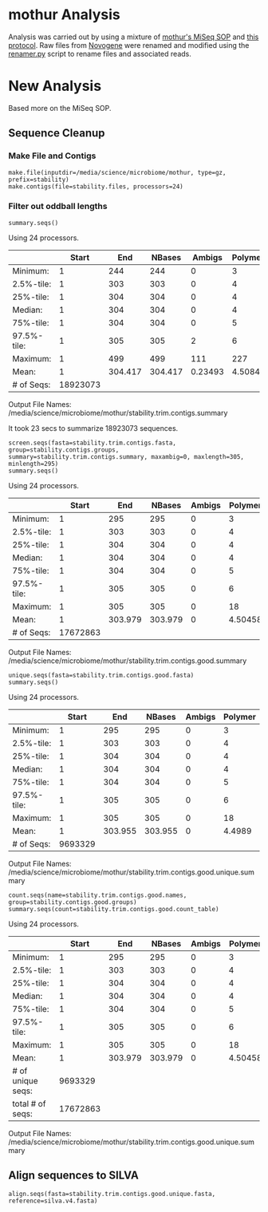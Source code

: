 # mothur Analysis
Analysis was carried out by using a mixture of [mothur's MiSeq SOP](https://www.mothur.org/wiki/MiSeq_SOP) and [this protocol](https://www.protocols.io/view/week-8-classifying-taxonomy-of-short-reads-with-mo-g7tbznn).  Raw files from [Novogene](https://en.novogene.com) were renamed and modified using the [renamer.py](https://github.com/calandryll/qiime2/blob/master/mothur/renamer.py) script to rename files and associated reads.


# New Analysis
Based more on the MiSeq SOP.
## Sequence Cleanup
### Make File and Contigs
```
make.file(inputdir=/media/science/microbiome/mothur, type=gz, prefix=stability)
make.contigs(file=stability.files, processors=24)
```
### Filter out oddball lengths
```
summary.seqs()
```
Using 24 processors.

||Start|End|NBases|Ambigs|Polymer|NumSeqs|
|---|---|---|---|---|---|---|
|Minimum:|1|244|244|0|3|1|
|2.5%-tile:|1|303|303|0|4|473077|
|25%-tile:|1|304|304|0|4|4730769|
|Median: |1|304|304|0|4|9461537|
|75%-tile:|1|304|304|0|5|14192305|
|97.5%-tile:|1|305|305|2|6|18449997|
|Maximum:|1|499|499|111|227|18923073|
|Mean:|1|304.417|304.417|0.23493|4.5084|
|# of Seqs:|18923073|

Output File Names: 
/media/science/microbiome/mothur/stability.trim.contigs.summary

It took 23 secs to summarize 18923073 sequences.

```
screen.seqs(fasta=stability.trim.contigs.fasta, group=stability.contigs.groups, summary=stability.trim.contigs.summary, maxambig=0, maxlength=305, minlength=295)
summary.seqs()
```

Using 24 processors.

||Start|End|NBases|Ambigs|Polymer|NumSeqs|
|---|---|---|---|---|---|---|
|Minimum:|1|295|295|0|3|1|
|2.5%-tile:|1|303|303|0|4|441822|
|25%-tile:|1|304|304|0|4|4418216|
|Median: |1|304|304|0|4|8836432|
|75%-tile:|1|304|304|0|5|13254648|
|97.5%-tile:|1|305|305|0|6|17231042|
|Maximum:|1|305|305|0|18|17672863|
|Mean:|1|303.979|303.979|0|4.50458|
|# of Seqs:|17672863|

Output File Names: 
/media/science/microbiome/mothur/stability.trim.contigs.good.summary

```
unique.seqs(fasta=stability.trim.contigs.good.fasta)
summary.seqs()
```
Using 24 processors.

||Start|End|NBases|Ambigs|Polymer|NumSeqs|
|---|---|---|---|---|---|---|
|Minimum:|1|295|295|0|3|1|
|2.5%-tile:|1|303|303|0|4|242334|
|25%-tile:|1|304|304|0|4|2423333|
|Median: |1|304|304|0|4|4846665|
|75%-tile:|1|304|304|0|5|7269997|
|97.5%-tile:|1|305|305|0|6|9450996|
|Maximum:|1|305|305|0|18|9693329|
|Mean:|1|303.955|303.955|0|4.4989|
|# of Seqs:|9693329|

Output File Names: 
/media/science/microbiome/mothur/stability.trim.contigs.good.unique.summary

```
count.seqs(name=stability.trim.contigs.good.names, group=stability.contigs.good.groups)
summary.seqs(count=stability.trim.contigs.good.count_table)
```

Using 24 processors.

||Start|End|NBases|Ambigs|Polymer|NumSeqs|
|---|---|---|---|---|---|---|
|Minimum:|1|295|295|0|3|1|
|2.5%-tile:|1|303|303|0|4|441822|
|25%-tile:|1|304|304|0|4|4418216|
|Median: |1|304|304|0|4|8836432|
|75%-tile:|1|304|304|0|5|13254648|
|97.5%-tile:|1|305|305|0|6|17231042|
|Maximum:|1|305|305|0|18|17672863|
|Mean:|1|303.979|303.979|0|4.50458|
|# of unique seqs:|9693329|
|total # of seqs:|17672863|

Output File Names: 
/media/science/microbiome/mothur/stability.trim.contigs.good.unique.summary


## Align sequences to SILVA
```
align.seqs(fasta=stability.trim.contigs.good.unique.fasta, reference=silva.v4.fasta)
```


